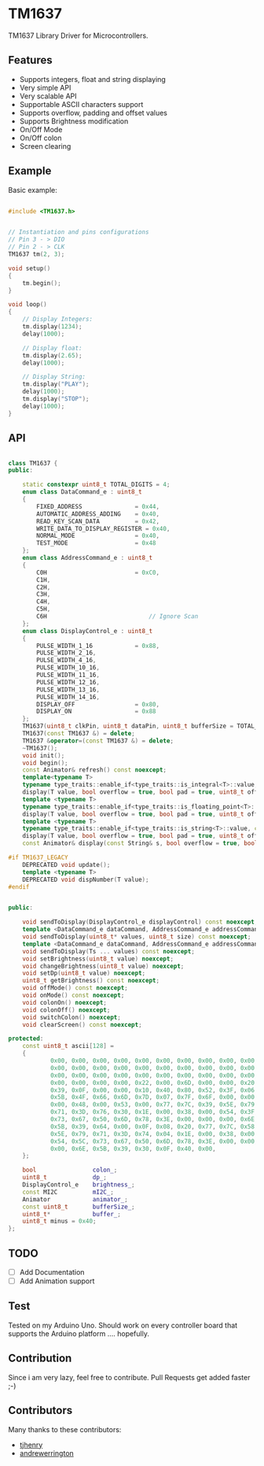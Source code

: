 # TM1637

TM1637 Library Driver for Microcontrollers.  

## Features  
- Supports integers, float and string displaying  
- Very simple API  
- Very scalable API
- Supportable ASCII characters support  
- Supports overflow, padding and offset values
- Supports Brightness modification
- On/Off Mode
- On/Off colon
- Screen clearing 

## Example
Basic example:

```cpp

#include <TM1637.h>


// Instantiation and pins configurations
// Pin 3 - > DIO
// Pin 2 - > CLK
TM1637 tm(2, 3);

void setup()
{
    tm.begin();
}

void loop()
{
    // Display Integers:
    tm.display(1234);
    delay(1000);

    // Display float:
    tm.display(2.65);
    delay(1000);

    // Display String:
    tm.display("PLAY");
    delay(1000);
    tm.display("STOP");
    delay(1000);
}
```

## API
```cpp

class TM1637 {
public:

    static constexpr uint8_t TOTAL_DIGITS = 4;
    enum class DataCommand_e : uint8_t
    {
        FIXED_ADDRESS               = 0x44,
        AUTOMATIC_ADDRESS_ADDING    = 0x40,
        READ_KEY_SCAN_DATA          = 0x42,
        WRITE_DATA_TO_DISPLAY_REGISTER = 0x40,
        NORMAL_MODE                 = 0x40,
        TEST_MODE                   = 0x48
    };
    enum class AddressCommand_e : uint8_t
    {
        C0H                         = 0xC0,
        C1H,
        C2H,
        C3H,
        C4H,
        C5H,
        C6H                             // Ignore Scan
    };
    enum class DisplayControl_e : uint8_t
    {
        PULSE_WIDTH_1_16            = 0x88,
        PULSE_WIDTH_2_16,
        PULSE_WIDTH_4_16,
        PULSE_WIDTH_10_16,
        PULSE_WIDTH_11_16,
        PULSE_WIDTH_12_16,
        PULSE_WIDTH_13_16,
        PULSE_WIDTH_14_16,
        DISPLAY_OFF                 = 0x80,
        DISPLAY_ON                  = 0x88
    };
    TM1637(uint8_t clkPin, uint8_t dataPin, uint8_t bufferSize = TOTAL_DIGITS) noexcept;
    TM1637(const TM1637 &) = delete;
    TM1637 &operator=(const TM1637 &) = delete;
    ~TM1637();
    void init();
    void begin();
    const Animator& refresh() const noexcept;
    template<typename T>
    typename type_traits::enable_if<type_traits::is_integral<T>::value, const Animator&>::type
    display(T value, bool overflow = true, bool pad = true, uint8_t offset = 0);
    template <typename T>
    typename type_traits::enable_if<type_traits::is_floating_point<T>::value, const Animator&>::type
    display(T value, bool overflow = true, bool pad = true, uint8_t offset = 0);
    template <typename T>
    typename type_traits::enable_if<type_traits::is_string<T>::value, const Animator&>::type
    display(T value, bool overflow = true, bool pad = true, uint8_t offset = 0);
    const Animator& display(const String& s, bool overflow = true, bool pad = true, uint8_t offset = 0);

#if TM1637_LEGACY
    DEPRECATED void update();
    template <typename T>
    DEPRECATED void dispNumber(T value);
#endif


public:

    void sendToDisplay(DisplayControl_e displayControl) const noexcept;
    template <DataCommand_e dataCommand, AddressCommand_e addressCommand>
    void sendToDisplay(uint8_t* values, uint8_t size) const noexcept;
    template <DataCommand_e dataCommand, AddressCommand_e addressCommand, typename ... Ts>
    void sendToDisplay(Ts ... values) const noexcept;
    void setBrightness(uint8_t value) noexcept;
    void changeBrightness(uint8_t value) noexcept;
    void setDp(uint8_t value) noexcept;
    uint8_t getBrightness() const noexcept;
    void offMode() const noexcept;
    void onMode() const noexcept;
    void colonOn() noexcept;
    void colonOff() noexcept;
    void switchColon() noexcept;
    void clearScreen() const noexcept;

protected:
    const uint8_t ascii[128] =
    {
            0x00, 0x00, 0x00, 0x00, 0x00, 0x00, 0x00, 0x00, 0x00, 0x00,
            0x00, 0x00, 0x00, 0x00, 0x00, 0x00, 0x00, 0x00, 0x00, 0x00,
            0x00, 0x00, 0x00, 0x00, 0x00, 0x00, 0x00, 0x00, 0x00, 0x00,
            0x00, 0x00, 0x00, 0x00, 0x22, 0x00, 0x6D, 0x00, 0x00, 0x20,
            0x39, 0x0F, 0x00, 0x00, 0x10, 0x40, 0x80, 0x52, 0x3F, 0x06,
            0x5B, 0x4F, 0x66, 0x6D, 0x7D, 0x07, 0x7F, 0x6F, 0x00, 0x00,
            0x00, 0x48, 0x00, 0x53, 0x00, 0x77, 0x7C, 0x39, 0x5E, 0x79,
            0x71, 0x3D, 0x76, 0x30, 0x1E, 0x00, 0x38, 0x00, 0x54, 0x3F,
            0x73, 0x67, 0x50, 0x6D, 0x78, 0x3E, 0x00, 0x00, 0x00, 0x6E,
            0x5B, 0x39, 0x64, 0x00, 0x0F, 0x08, 0x20, 0x77, 0x7C, 0x58,
            0x5E, 0x79, 0x71, 0x3D, 0x74, 0x04, 0x1E, 0x00, 0x38, 0x00,
            0x54, 0x5C, 0x73, 0x67, 0x50, 0x6D, 0x78, 0x3E, 0x00, 0x00,
            0x00, 0x6E, 0x5B, 0x39, 0x30, 0x0F, 0x40, 0x00,
    };

    bool                colon_;
    uint8_t             dp_;
    DisplayControl_e    brightness_;
    const MI2C          mI2C_;
    Animator            animator_;
    const uint8_t       bufferSize_;
    uint8_t*            buffer_;
    uint8_t minus = 0x40;
};

```


## TODO

- [ ] Add Documentation
- [ ] Add Animation support

## Test  

 Tested on my Arduino Uno. Should work on every controller board that supports the Arduino platform .... hopefully.


## Contribution  

Since i am very lazy, feel free to contribute. Pull Requests get added faster ;-)

## Contributors

Many thanks to these contributors:

- [tjhenry](https://github.com/tjhenry)  
- [andrewerrington](https://github.com/andrewerrington)
